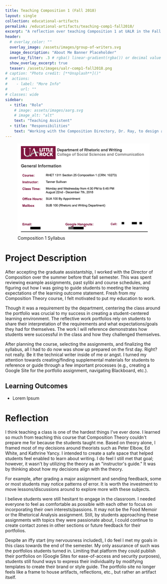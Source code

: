 ```yaml
---
title: Teaching Composition 1 (Fall 2018)
layout: single
collection: educational-artifacts
permalink: /educational-artifacts/teaching-comp1-fall2018/
excerpt: "A reflection over teaching Composition 1 at UALR in the Fall of 2018."
header:
  # overlay_color: ""
  overlay_image: /assets/images/group-of-writers.svg
  image_description: "About Me Banner Placeholder"
  overlay_filter: .3 # rgba() linear-gradient(rgba()) or decimal value for black
  show_overlay_excerpt: true
  teaser: /assets/images/ualr-comp1-fall2018.png
# caption: "Photo credit: [**Unsplash**]()"
#  actions:
#    - label: "More Info"
#      url: ""
# classes: wide
sidebar:
  - title: "Role"
    # image: assets/images/aarg.svg
    # image_alt: "alt"
    text: "Teaching Assistent"
  - title: "Responsibilities"
    text: "Working with the Composition Directory, Dr. Ray, to design and teach a Comp 1 course."
---
```


<figure>
  <img src="/assets/images/ualr-comp1-fall2018.png">
  <figcaption>Composition 1 Syllabus</figcaption>
</figure>

# Project Description

After accepting the graduate assistantship, I worked with the Director of Composition over the summer before that fall semester. This was spent reviewing example assignments, past sylibi and course schedules, and figuring out how I was going to guide students to meeting the learning expectations of the learning outcome statement. Fresh from my Composition Theory course, I felt motivated to put my education to work.

Though it was a requirement by the department, centering the class around the portfolio was crucial to my success in creating a student-centered learning environment. The reflective work portfolios rely on students to share their interpretation of the requirements and what expectations/goals they had for themselves. The work I will reference demonstrates how students were successful in the class and how they challenged themselves.

After planning the course, selecting the assignments, and finalizing the syllabus, all I had to do now was show up prepared on the first day. Right? not really. Be it the technical writer inside of me or angst. I turned my attention towards creating/finding supplemental materials for students to reference or guide through a few important processes (e.g., creating a Google Site for the portfolio assignment, navigating Blackboard, etc.).

## Learning Outcomes

- Lorem Ipsum


# Reflection

I think teaching a class is one of the hardest things I've ever done. I learned so much from teaching this course that Composition Theory couldn't prepare me for because the students taught me. Based on theory alone, I framed most of my decisions around theorists such as Peter Elbow, Ed White, and Kathrine Yancy. I intended to create a safe space that helped students feel enabled to learn about writing. I do feel I still met that goal; however, it wasn't by utilizing the theory as an "instructor's guide." It was by thinking about how my decisions align with the theory.

For example, after grading a major assignment and sending feedback, some or most students may notice patterns of error. It is worth the investment to move lessons/discussions around to explore more with these subjects.

I believe students were still hesitant to engage in the classroom. I needed everyone to feel as comfortable as possible with each other to focus on incorporating their own interests/passions. It may not be the Food Memoir or the Rhetorical Analysis assignment. Still, by students approaching these assignments with topics they were passionate about, I could continue to create contact zones in other sections or future feedback for their portfolios.

Despite an iffy start (my nervousness included), I do feel I met my goals in this class towards the end of the semester. My only assurance of such was the portfolios students turned in. Limiting that platform they could publish their portfolios on (Google Sites for ease-of-access and security purposes), students still found ways to express their individuality by modifying templates to create their brand or style guide. The portfolio site no longer feels like a frame to house artifacts, reflections, etc., but rather an artifact itself.
